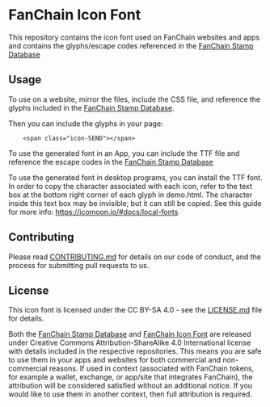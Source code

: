 # FanChain Icon Font

This repository contains the icon font used on FanChain websites and apps and contains the glyphs/escape codes referenced in the [FanChain Stamp Database](https://github.com/SportsCastrFanchain/FanChainStampDB)

## Usage

To use on a website, mirror the files, include the CSS file, and reference the glyphs included in the [FanChain Stamp Database](https://github.com/SportsCastrFanchain/FanChainStampDB).  

Then you can include the glyphs in your page: 

```
	<span class="icon-SEND"></span>
```	

To use the generated font in an App, you can include the TTF file and reference the escape codes in the [FanChain Stamp Database](https://github.com/SportsCastrFanchain/FanChainStampDB)

To use the generated font in desktop programs, you can install the TTF font. In order to copy the character associated with each icon, refer to the text box at the bottom right corner of each glyph in demo.html. The character inside this text box may be invisible; but it can still be copied. See this guide for more info: https://icomoon.io/#docs/local-fonts

## Contributing

Please read [CONTRIBUTING.md](CONTRIBUTING.md) for details on our code of conduct, and the process for submitting pull requests to us.

## License

This icon font is licensed under the CC BY-SA 4.0 - see the [LICENSE.md](LICENSE.md) file for details.

Both the [FanChain Stamp Database](https://github.com/SportsCastrFanchain/FanChainStampDB) and [FanChain Icon Font](https://github.com/SportsCastrFanchain/FanChain_IconFont) are released under Creative Commons Attribution-ShareAlike 4.0 International license with details included in the respective repositories.  This means you are safe to use them in your apps and websites for both commercial and non-commercial reasons.   If used in context (associated with FanChain tokens, for example a wallet, exchange, or app/site that integrates FanChain), the  attribution will be considered satisfied without an additional notice.  If you would like to use them in another context, then full attribution is required.


